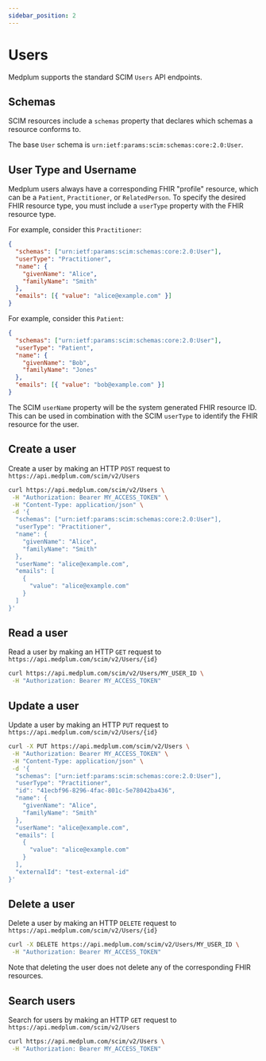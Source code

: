 ```yaml
---
sidebar_position: 2
---
```


# Users

Medplum supports the standard SCIM `Users` API endpoints.

## Schemas

SCIM resources include a `schemas` property that declares which schemas a resource conforms to.

The base `User` schema is `urn:ietf:params:scim:schemas:core:2.0:User`.

## User Type and Username

Medplum users always have a corresponding FHIR "profile" resource, which can be a `Patient`, `Practitioner`, or `RelatedPerson`. To specify the desired FHIR resource type, you must include a `userType` property with the FHIR resource type.

For example, consider this `Practitioner`:

```json
{
  "schemas": ["urn:ietf:params:scim:schemas:core:2.0:User"],
  "userType": "Practitioner",
  "name": {
    "givenName": "Alice",
    "familyName": "Smith"
  },
  "emails": [{ "value": "alice@example.com" }]
}
```

For example, consider this `Patient`:

```json
{
  "schemas": ["urn:ietf:params:scim:schemas:core:2.0:User"],
  "userType": "Patient",
  "name": {
    "givenName": "Bob",
    "familyName": "Jones"
  },
  "emails": [{ "value": "bob@example.com" }]
}
```

The SCIM `userName` property will be the system generated FHIR resource ID. This can be used in combination with the SCIM `userType` to identify the FHIR resource for the user.

## Create a user

Create a user by making an HTTP `POST` request to `https://api.medplum.com/scim/v2/Users`

```bash
curl https://api.medplum.com/scim/v2/Users \
 -H "Authorization: Bearer MY_ACCESS_TOKEN" \
 -H "Content-Type: application/json" \
 -d '{
  "schemas": ["urn:ietf:params:scim:schemas:core:2.0:User"],
  "userType": "Practitioner",
  "name": {
    "givenName": "Alice",
    "familyName": "Smith"
  },
  "userName": "alice@example.com",
  "emails": [
    {
      "value": "alice@example.com"
    }
  ]
}'
```

## Read a user

Read a user by making an HTTP `GET` request to `https://api.medplum.com/scim/v2/Users/{id}`

```bash
curl https://api.medplum.com/scim/v2/Users/MY_USER_ID \
 -H "Authorization: Bearer MY_ACCESS_TOKEN"
```

## Update a user

Update a user by making an HTTP `PUT` request to `https://api.medplum.com/scim/v2/Users/{id}`

```bash
curl -X PUT https://api.medplum.com/scim/v2/Users \
 -H "Authorization: Bearer MY_ACCESS_TOKEN" \
 -H "Content-Type: application/json" \
 -d '{
  "schemas": ["urn:ietf:params:scim:schemas:core:2.0:User"],
  "userType": "Practitioner",
  "id": "41ecbf96-8296-4fac-801c-5e78042ba436",
  "name": {
    "givenName": "Alice",
    "familyName": "Smith"
  },
  "userName": "alice@example.com",
  "emails": [
    {
      "value": "alice@example.com"
    }
  ],
  "externalId": "test-external-id"
}'
```

## Delete a user

Delete a user by making an HTTP `DELETE` request to `https://api.medplum.com/scim/v2/Users/{id}`

```bash
curl -X DELETE https://api.medplum.com/scim/v2/Users/MY_USER_ID \
 -H "Authorization: Bearer MY_ACCESS_TOKEN"
```

Note that deleting the user does not delete any of the corresponding FHIR resources.

## Search users

Search for users by making an HTTP `GET` request to `https://api.medplum.com/scim/v2/Users`

```bash
curl https://api.medplum.com/scim/v2/Users \
 -H "Authorization: Bearer MY_ACCESS_TOKEN"
```
